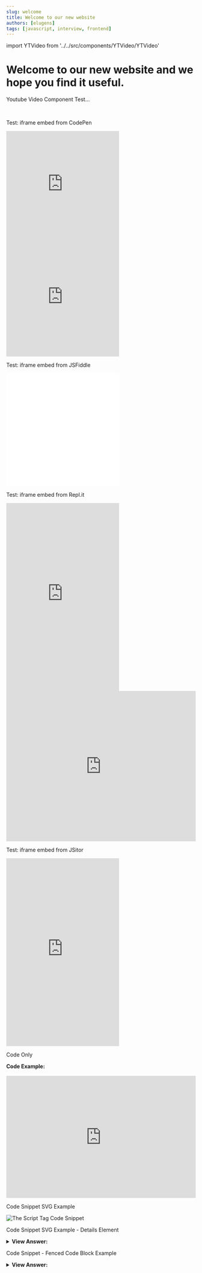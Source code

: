 ```yaml
---
slug: welcome
title: Welcome to our new website
authors: [elugens]
tags: [javascript, interview, frontend]
---
```


import YTVideo from '../../src/components/YTVideo/YTVideo'

# Welcome to our new website and we hope you find it useful.

Youtube Video Component Test...

<YTVideo
  videoURL='https://www.youtube.com/embed/W6NZfCO5SIk'
  videoTitle='JavaScript Tutorial for Beginners: Learn JavaScript in 1 Hour'
/>
<br/>

Test: iframe embed from CodePen

<!-- style={{width: '100%'}} -->

<iframe height="300" style={{width: '100%'}} scrolling="no" title="Script Tags" src="https://codepen.io/hellojavascript/embed/RwZYevQ?default-tab=html&editable=true" frameBorder="no" loading="lazy" allowTransparency="true" allowFullScreen="true">
  See the Pen <a href="https://codepen.io/hellojavascript/pen/RwZYevQ">
  Script Tags</a> by HelloJavaScript.info (<a href="https://codepen.io/hellojavascript">@hellojavascript</a>)
  on <a href="https://codepen.io">CodePen</a>.
</iframe>

<iframe height="300" style={{width: '100%'}} scrolling="no" title="Script Tags" src="https://codepen.io/hellojavascript/embed/preview/RwZYevQ?default-tab=js%2Cresult&editable=true&theme-id=dark" frameborder="no" loading="lazy" allowTransparency="true" allowFullScreen="true">
  See the Pen <a href="https://codepen.io/hellojavascript/pen/RwZYevQ">
  Script Tags</a> by HelloJavaScript.info (<a href="https://codepen.io/hellojavascript">@hellojavascript</a>)
  on <a href="https://codepen.io">CodePen</a>.
</iframe>

<br/>

Test: iframe embed from JSFiddle

<iframe style={{width: '100%'}} height="300" src="//jsfiddle.net/elugens/tkn0Lq4e/1/embedded/js,result/dark/" allowfullscreen="allowfullscreen" allowPaymentRequest frameBorder="0"></iframe>

<br/>

Test: iframe embed from Repl.it

<iframe frameborder="0" style={{width: '100%'}} height="500px" src="https://replit.com/@HelloJavaScript/basic-javascript-questions-answers?embed=true" allow-scripts></iframe>

<iframe height="400px" width="100%" src="https://repl.it/@HelloJavaScript/basic-javascript-questions-answers?lite=true" scrolling="no" frameBorder="no" allowtransparency="true" allowfullscreen="true" sandbox="allow-forms allow-pointer-lock allow-popups allow-same-origin allow-scripts allow-modals"></iframe>

<br/>

Test: iframe embed from JSitor

<iframe style={{width: '100%'}} height="500" src="https://jsitor.com/embed/ZZoWsvJhs" frameBorder="0" />

jsbin cost money to embed

<iframe style={{width: '100%'}} src="https://jsbin.com/datikon/edit?js,console" /><br /><br />

Embed from Plunkr

Live Code Editor

   <iframe
  src="https://embed.plnkr.co/plunk/65ORs0BGA4vmCbYt?show=script,preview&deferRun"
  frameborder="0"
  width="100%"
  height="350px"
></iframe>

Code Only

<div><strong className="codeExample">Code Example:</strong><br /><br />
  <iframe
  src="https://embed.plnkr.co/plunk/nufHPfN2HZUYXBm3?show=script,deferRun"
  frameborder="0"
  width="100%"
  height="325px"
></iframe>
  </div>

Code Snippet SVG Example

  <img src='/img/javascript-fundamentals/what-is-the-script-tag-used-for-in-javascript.svg' alt="The Script Tag Code Snippet" />

Code Snippet SVG Example - Details Element

  <details>
  <summary><strong>View Answer:</strong></summary>
  <div>
  <div><strong>Interview Response:</strong> Script files are attached to HTML with the src attribute including the absolute path to the JS file.</div><br />
  <div><strong className="codeExample">Code Example:</strong><br /><br />
  <img src='/img/strict-mode/how-do-you-access-external-script-files-in-javascript-development.svg' alt="External Script Files" />
  </div>
  </div>
</details>

Code Snippet - Fenced Code Block Example

<details>
  <summary><strong>View Answer:</strong></summary>
  <div>
  <div><strong>Interview Response:</strong> Script files are attached to HTML with the src attribute including the absolute path to the JS file.</div><br />
  <div><strong className="codeExample">Code Example:</strong><br /><br />

  <div></div>

```js
function User(name) {
  this.name = name;
  this.isAdmin = false;
}

let user = new User('Jack');

alert(user.name); // Jack
alert(user.isAdmin); // false
```

  </div>
  </div>
</details>
